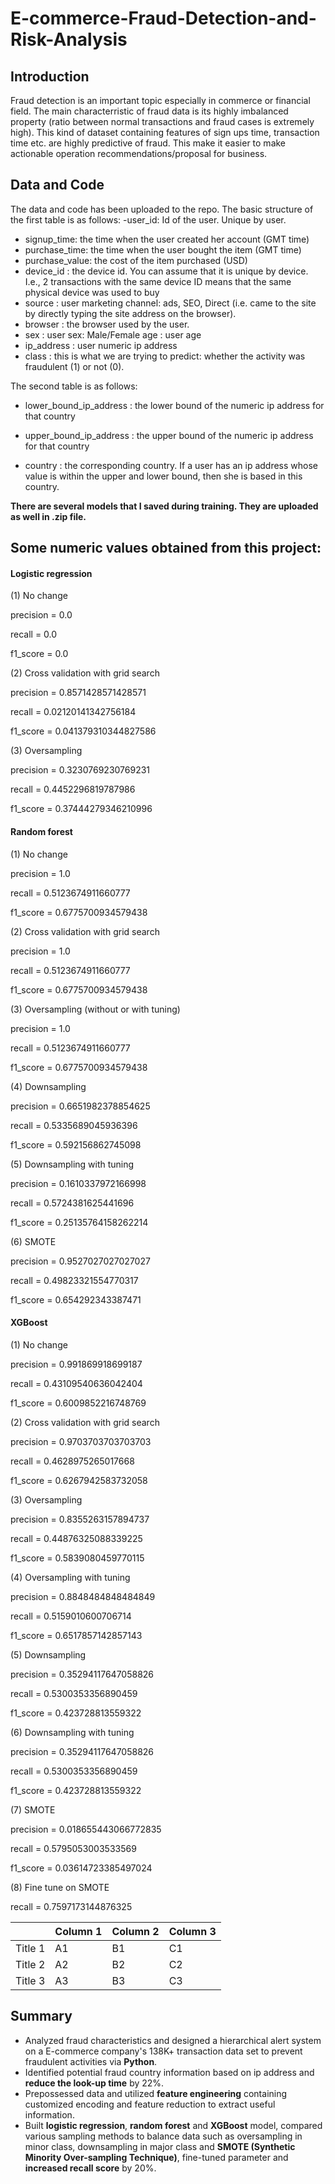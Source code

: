 # E-commerce-Fraud-Detection-and-Risk-Analysis

## Introduction
Fraud detection is an important topic especially in commerce or financial field. The main characterristic of fraud data is its highly imbalanced property (ratio between normal transactions and fraud cases is extremely high). This kind of dataset containing features of sign ups time, transaction time etc. are highly predictive of fraud. This make it easier to make actionable operation recommendations/proposal for business.

## Data and Code
The data and code has been uploaded to the repo. The basic structure of the first table is as follows: 
-user_id: Id of the user. Unique by user.
- signup_time: the time when the user created her account (GMT time)
- purchase_time: the time when the user bought the item (GMT time)
- purchase_value: the cost of the item purchased (USD)
- device_id : the device id. You can assume that it is unique by device. I.e., 2 transactions with the same device ID means that the same physical device was used to buy
- source : user marketing channel: ads, SEO, Direct (i.e. came to the site by directly typing the site address on the browser).
- browser : the browser used by the user.
- sex : user sex: Male/Female age : user age
- ip_address : user numeric ip address
- class : this is what we are trying to predict: whether the activity was fraudulent (1) or not (0).

The second table is as follows:

- lower_bound_ip_address : the lower bound of the numeric ip address for that country

- upper_bound_ip_address : the upper bound of the numeric ip address for that country

- country : the corresponding country. If a user has an ip address whose value is within the upper and lower bound, then she is based in this country.

**There are several models that I saved during training. They are uploaded as well in .zip file.**

## Some numeric values obtained from this project:
#### Logistic regression
(1) No change

precision = 0.0

recall = 0.0

f1_score = 0.0

(2) Cross validation with grid search

precision = 0.8571428571428571

recall = 0.02120141342756184

f1_score = 0.041379310344827586

(3) Oversampling

precision = 0.3230769230769231

recall = 0.4452296819787986

f1_score = 0.37444279346210996

#### Random forest
(1) No change

precision = 1.0

recall = 0.5123674911660777

f1_score = 0.6775700934579438

(2) Cross validation with grid search

precision = 1.0

recall = 0.5123674911660777

f1_score = 0.6775700934579438

(3) Oversampling (without or with tuning)

precision = 1.0

recall = 0.5123674911660777

f1_score = 0.6775700934579438

(4) Downsampling

precision = 0.6651982378854625

recall = 0.5335689045936396

f1_score = 0.592156862745098

(5) Downsampling with tuning

precision = 0.1610337972166998

recall = 0.5724381625441696

f1_score = 0.25135764158262214

(6) SMOTE

precision = 0.9527027027027027

recall = 0.49823321554770317

f1_score = 0.654292343387471

#### XGBoost
(1) No change

precision = 0.991869918699187

recall = 0.43109540636042404

f1_score = 0.6009852216748769

(2) Cross validation with grid search

precision = 0.9703703703703703

recall = 0.4628975265017668

f1_score = 0.6267942583732058

(3) Oversampling

precision = 0.8355263157894737

recall = 0.44876325088339225

f1_score = 0.5839080459770115

(4) Oversampling with tuning

precision = 0.8848484848484849

recall = 0.5159010600706714

f1_score = 0.6517857142857143

(5) Downsampling 

precision = 0.35294117647058826

recall = 0.5300353356890459

f1_score = 0.423728813559322

(6) Downsampling with tuning

precision = 0.35294117647058826

recall = 0.5300353356890459

f1_score = 0.423728813559322

(7) SMOTE

precision = 0.018655443066772835

recall = 0.5795053003533569

f1_score = 0.03614723385497024

(8) Fine tune on SMOTE

recall = 0.7597173144876325

|          | Column 1 | Column 2 | Column 3 |
|----------|----------|----------|----------|
| Title 1  |   A1     |   B1     |   C1     |
| Title 2  |   A2     |   B2     |   C2     |
| Title 3  |   A3     |   B3     |   C3     |



## Summary
- Analyzed fraud characteristics and designed a hierarchical alert system on a E-commerce company's 138K+ transaction data set to prevent fraudulent activities via **Python**.
- Identified potential fraud country information based on ip address and **reduce the look-up time** by 22%.
- Prepossessed data and utilized **feature engineering** containing customized encoding and feature reduction to extract useful information. 
- Built **logistic regression**, **random forest** and **XGBoost** model, compared various sampling methods to balance data such as oversampling in minor class, downsampling in major class and **SMOTE (Synthetic Minority Over-sampling Technique)**, fine-tuned parameter and **increased recall score** by 20%.
